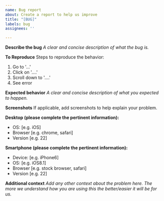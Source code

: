```yaml
---
name: Bug report
about: Create a report to help us improve
title: "[BUG]"
labels: bug
assignees: ''

---
```


**Describe the bug**
_A clear and concise description of what the bug is._

**To Reproduce**
Steps to reproduce the behavior:
1. Go to '...'
2. Click on '....'
3. Scroll down to '....'
4. See error

**Expected behavior**
_A clear and concise description of what you expected to happen._

**Screenshots**
If applicable, add screenshots to help explain your problem.

**Desktop (please complete the pertinent information):**
 - OS: [e.g. iOS]
 - Browser [e.g. chrome, safari]
 - Version [e.g. 22]

**Smartphone (please complete the pertinent information):**
 - Device: [e.g. iPhone6]
 - OS: [e.g. iOS8.1]
 - Browser [e.g. stock browser, safari]
 - Version [e.g. 22]

**Additional context**
_Add any other context about the problem here. The more we understand how you are using this the better/easier it will be for us._
